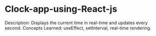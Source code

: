 # Clock-app-using-React-js
Description: Displays the current time in real-time and updates every second. Concepts Learned: useEffect, setInterval, real-time rendering.
